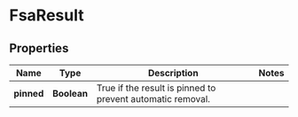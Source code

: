 
# FsaResult

## Properties
Name | Type | Description | Notes
------------ | ------------- | ------------- | -------------
**pinned** | **Boolean** | True if the result is pinned to prevent automatic removal. | 



